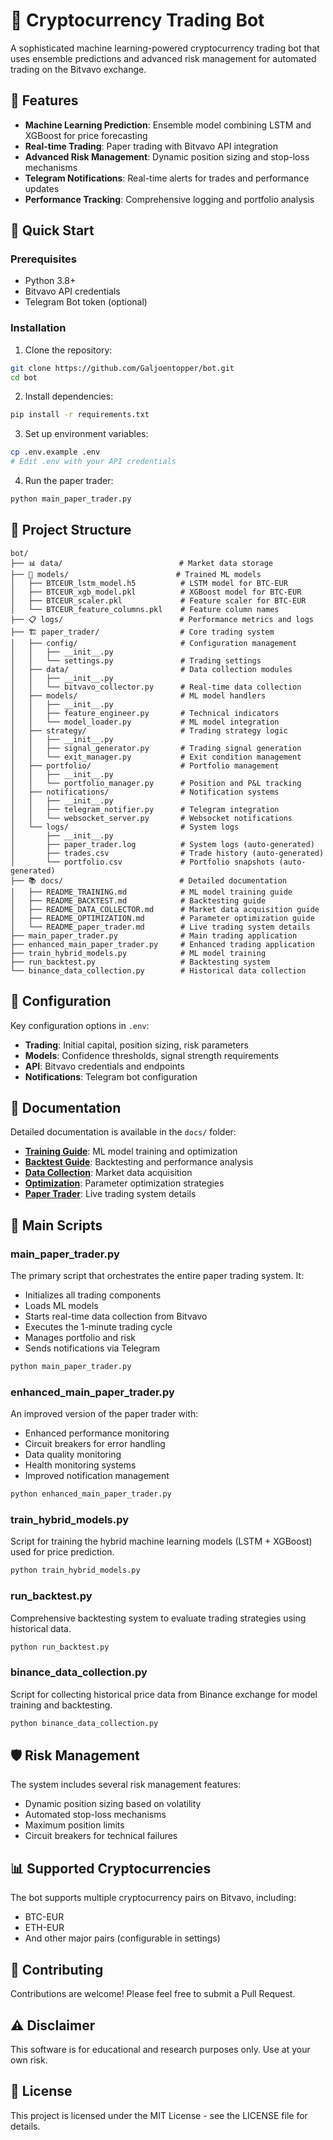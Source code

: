 # 🤖 Cryptocurrency Trading Bot

A sophisticated machine learning-powered cryptocurrency trading bot that uses ensemble predictions and advanced risk management for automated trading on the Bitvavo exchange.

## 🌟 Features

- **Machine Learning Prediction**: Ensemble model combining LSTM and XGBoost for price forecasting
- **Real-time Trading**: Paper trading with Bitvavo API integration
- **Advanced Risk Management**: Dynamic position sizing and stop-loss mechanisms
- **Telegram Notifications**: Real-time alerts for trades and performance updates
- **Performance Tracking**: Comprehensive logging and portfolio analysis

## 🚀 Quick Start

### Prerequisites

- Python 3.8+
- Bitvavo API credentials
- Telegram Bot token (optional)

### Installation

1. Clone the repository:
```bash
git clone https://github.com/Galjoentopper/bot.git
cd bot
```

2. Install dependencies:
```bash
pip install -r requirements.txt
```

3. Set up environment variables:
```bash
cp .env.example .env
# Edit .env with your API credentials
```

4. Run the paper trader:
```bash
python main_paper_trader.py
```

## 📂 Project Structure

```
bot/
├── 📊 data/                          # Market data storage
├── 🧠 models/                        # Trained ML models
│   ├── BTCEUR_lstm_model.h5          # LSTM model for BTC-EUR
│   ├── BTCEUR_xgb_model.pkl          # XGBoost model for BTC-EUR
│   ├── BTCEUR_scaler.pkl             # Feature scaler for BTC-EUR
│   └── BTCEUR_feature_columns.pkl    # Feature column names
├── 📋 logs/                          # Performance metrics and logs
├── 🏗️ paper_trader/                  # Core trading system
│   ├── config/                       # Configuration management
│   │   ├── __init__.py
│   │   └── settings.py               # Trading settings
│   ├── data/                         # Data collection modules
│   │   ├── __init__.py
│   │   └── bitvavo_collector.py      # Real-time data collection
│   ├── models/                       # ML model handlers
│   │   ├── __init__.py
│   │   ├── feature_engineer.py       # Technical indicators
│   │   └── model_loader.py           # ML model integration
│   ├── strategy/                     # Trading strategy logic
│   │   ├── __init__.py
│   │   ├── signal_generator.py       # Trading signal generation
│   │   └── exit_manager.py           # Exit condition management
│   ├── portfolio/                    # Portfolio management
│   │   ├── __init__.py
│   │   └── portfolio_manager.py      # Position and P&L tracking
│   ├── notifications/                # Notification systems
│   │   ├── __init__.py
│   │   ├── telegram_notifier.py      # Telegram integration
│   │   └── websocket_server.py       # Websocket notifications
│   └── logs/                         # System logs
│       ├── __init__.py
│       ├── paper_trader.log          # System logs (auto-generated)
│       ├── trades.csv                # Trade history (auto-generated)
│       └── portfolio.csv             # Portfolio snapshots (auto-generated)
├── 📚 docs/                          # Detailed documentation
│   ├── README_TRAINING.md            # ML model training guide
│   ├── README_BACKTEST.md            # Backtesting guide
│   ├── README_DATA_COLLECTOR.md      # Market data acquisition guide
│   ├── README_OPTIMIZATION.md        # Parameter optimization guide
│   └── README_paper_trader.md        # Live trading system details
├── main_paper_trader.py              # Main trading application
├── enhanced_main_paper_trader.py     # Enhanced trading application
├── train_hybrid_models.py            # ML model training
├── run_backtest.py                   # Backtesting system
└── binance_data_collection.py        # Historical data collection
```

## 🔧 Configuration

Key configuration options in `.env`:

- **Trading**: Initial capital, position sizing, risk parameters
- **Models**: Confidence thresholds, signal strength requirements
- **API**: Bitvavo credentials and endpoints
- **Notifications**: Telegram bot configuration

## 📖 Documentation

Detailed documentation is available in the `docs/` folder:

- **[Training Guide](docs/README_TRAINING.md)**: ML model training and optimization
- **[Backtest Guide](docs/README_BACKTEST.md)**: Backtesting and performance analysis
- **[Data Collection](docs/README_DATA_COLLECTOR.md)**: Market data acquisition
- **[Optimization](docs/README_OPTIMIZATION.md)**: Parameter optimization strategies
- **[Paper Trader](docs/README_paper_trader.md)**: Live trading system details

## 🧪 Main Scripts

### main_paper_trader.py
The primary script that orchestrates the entire paper trading system. It:
- Initializes all trading components
- Loads ML models
- Starts real-time data collection from Bitvavo
- Executes the 1-minute trading cycle
- Manages portfolio and risk
- Sends notifications via Telegram

```bash
python main_paper_trader.py
```

### enhanced_main_paper_trader.py
An improved version of the paper trader with:
- Enhanced performance monitoring
- Circuit breakers for error handling
- Data quality monitoring
- Health monitoring systems
- Improved notification management

```bash
python enhanced_main_paper_trader.py
```

### train_hybrid_models.py
Script for training the hybrid machine learning models (LSTM + XGBoost) used for price prediction.

```bash
python train_hybrid_models.py
```

### run_backtest.py
Comprehensive backtesting system to evaluate trading strategies using historical data.

```bash
python run_backtest.py
```

### binance_data_collection.py
Script for collecting historical price data from Binance exchange for model training and backtesting.

```bash
python binance_data_collection.py
```

## 🛡️ Risk Management

The system includes several risk management features:
- Dynamic position sizing based on volatility
- Automated stop-loss mechanisms
- Maximum position limits
- Circuit breakers for technical failures

## 📊 Supported Cryptocurrencies

The bot supports multiple cryptocurrency pairs on Bitvavo, including:
- BTC-EUR
- ETH-EUR
- And other major pairs (configurable in settings)

## 🤝 Contributing

Contributions are welcome! Please feel free to submit a Pull Request.

## ⚠️ Disclaimer

This software is for educational and research purposes only. Use at your own risk.

## 📄 License

This project is licensed under the MIT License - see the LICENSE file for details.